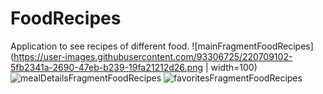 # FoodRecipes
Application to see recipes of different food.
![mainFragmentFoodRecipes](https://user-images.githubusercontent.com/93306725/220709102-5fb2341a-2690-47eb-b239-19fa21212d26.png | width=100)
![mealDetailsFragmentFoodRecipes](https://user-images.githubusercontent.com/93306725/220709317-276ceeee-cd9a-420a-ad41-71822c7dc7c8.png)
![favoritesFragmentFoodRecipes](https://user-images.githubusercontent.com/93306725/220709603-abc6f7ca-19a7-4081-8a6d-b9a3338f495f.png)
